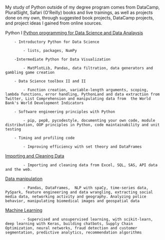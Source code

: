 My study of Python outside of my degree program comes from DataCamp, PluralSight, Safari (O'Reilly) books and live trainings, as well as projects done on my own, through suggested book projects, DataCamp projects, and project ideas I gained from online sources.


Python I
	<a href="https://www.datacamp.com/search?utf8=%E2%9C%93&q=&facets%5Btechnology%5D%5B%5D=Python&facets%5Btopic%5D%5B%5D=Programming"> Python programming for Data Science and Data Analaysis</a>
		
		- Introductory Python for Data Science
		
			- lists, packages, NumPy
		
		-Intermediate Python for Data Visualization
			
			- MatPlotLib, Pandas, data filtration, data generators and gambling game creation
		
		- Data Science toolbox II and II
			
			- Function creation, variable-length arguments, scoping, lambda functions, error handling, PythonLand and data extraction from Twitter, List Comprehension and manipulating data from  the World Bank's World Development Indicators
		
		- Software engineering principles with Python
			
			- pip, pep8, pycodestyle, documenting your own code, module distribution, OOP principles in Python, code maintainability and unit testing
        
		- Timing and profiling code
			
			- Improving efficiency with set theory and DataFrames
   
   <a href="https://www.datacamp.com/search?utf8=%E2%9C%93&q=&facets%5Btechnology%5D%5B%5D=Python&facets%5Btopic%5D%5B%5D=Importing+%26+Cleaning+Data"> Importing and Cleaning Data</a>
            
			- Importing and cleaning data from Excel, SQL, SAS, API data and the web. 
   
   <a href="https://www.datacamp.com/search?utf8=%E2%9C%93&q=&facets%5Btechnology%5D%5B%5D=Python&facets%5Btopic%5D%5B%5D=Data+Manipulation">Data manipulation</a>
            
			- Pandas, DataFrames,  NLP with spaCy, time-series data, PySpark, feature engineering and data wrangling, extracting social media data, networking activity and geography. Analyzing police behavior, manipulating biomedical images and geospatial data
   
   <a href="https://www.datacamp.com/search?utf8=%E2%9C%93&q=&facets%5Btechnology%5D%5B%5D=Python&facets%5Btopic%5D%5B%5D=Machine+Learning">Machine Learning</a>

			- Supervised and unsupervised learning, with scikit-learn, deep learning with Keras, building chatbots, Supply Chain Optimization, neural networks, fraud detection and customer segmentation, predictive analytics, recommendation algorithms